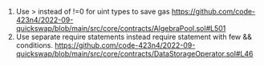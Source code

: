 1.	Use > instead of !=0 for uint types to save gas
https://github.com/code-423n4/2022-09-quickswap/blob/main/src/core/contracts/AlgebraPool.sol#L501
2.	Use separate require statements instead require statement with few && conditions.
https://github.com/code-423n4/2022-09-quickswap/blob/main/src/core/contracts/DataStorageOperator.sol#L46
